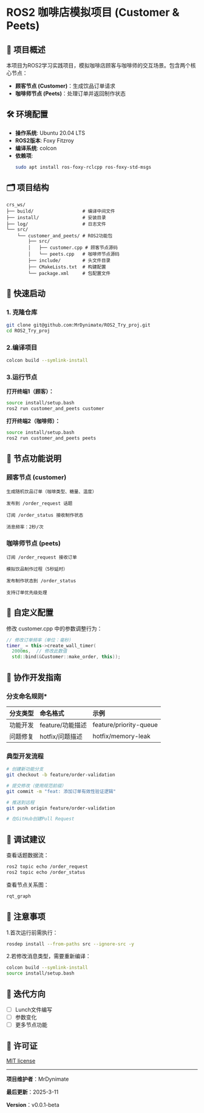 # ROS2 咖啡店模拟项目 (Customer & Peets)

## 📖 项目概述
本项目为ROS2学习实践项目，模拟咖啡店顾客与咖啡师的交互场景。包含两个核心节点：
- **顾客节点 (Customer)**：生成饮品订单请求
- **咖啡师节点 (Peets)**：处理订单并返回制作状态

## 🛠️ 环境配置
- **操作系统**: Ubuntu 20.04 LTS
- **ROS2版本**: Foxy Fitzroy
- **编译系统**: colcon
- **依赖项**: 
  ```bash
  sudo apt install ros-foxy-rclcpp ros-foxy-std-msgs

## 🗂️ 项目结构
```text
crs_ws/
├── build/                  # 编译中间文件
├── install/                # 安装目录
├── log/                    # 日志文件
└── src/
    └── customer_and_peets/ # ROS2功能包
        ├── src/
        │   ├── customer.cpp # 顾客节点源码
        │   └── peets.cpp   # 咖啡师节点源码
        ├── include/        # 头文件目录
        ├── CMakeLists.txt  # 构建配置
        └── package.xml     # 包配置文件
```

## 🚀 快速启动
### 1. 克隆仓库
```bash
git clone git@github.com:MrDynimate/ROS2_Try_proj.git
cd ROS2_Try_proj
```

### 2.编译项目
```bash
colcon build --symlink-install
```
### 3.运行节点
**打开终端1（顾客）：**
```bash
source install/setup.bash
ros2 run customer_and_peets customer
```
**打开终端2（咖啡师）：**
```bash
source install/setup.bash
ros2 run customer_and_peets peets
```
## 📝 节点功能说明
### 顾客节点 (customer)

    生成随机饮品订单（咖啡类型、糖量、温度）

    发布到 /order_request 话题

    订阅 /order_status 接收制作状态

    消息频率：2秒/次

### 咖啡师节点 (peets)

    订阅 /order_request 接收订单

    模拟饮品制作过程（5秒延时）

    发布制作状态到 /order_status

    支持订单优先级处理
## 🔧 自定义配置
修改 customer.cpp 中的参数调整行为：
```cpp
// 修改订单频率（单位：毫秒）
timer_ = this->create_wall_timer(
  2000ms,  // 修改此数值
  std::bind(&Customer::make_order, this));
```

## 🤝 协作开发指南
### 分支命名规则*
| 分支类型 | 命名格式         | 示例                   |
| :------ | :------------- | :--------------------- |
| 功能开发 | feature/功能描述 | feature/priority-queue |
| 问题修复	| hotfix/问题描述 | hotfix/memory-leak     |

### 典型开发流程
```bash
# 创建新功能分支
git checkout -b feature/order-validation

# 提交修改（使用规范前缀）
git commit -m "feat: 添加订单有效性验证逻辑"

# 推送到远程
git push origin feature/order-validation

# 在GitHub创建Pull Request
```

## 🧪 调试建议
查看话题数据流：
```bash
ros2 topic echo /order_request
ros2 topic echo /order_status
```
查看节点关系图：
```bash
rqt_graph
```

## 📌 注意事项
1.首次运行前需执行：
```bash
rosdep install --from-paths src --ignore-src -y
```
2.若修改消息类型，需要重新编译：
```bash
colcon build --symlink-install
source install/setup.bash
```
## 🧩 迭代方向
- [ ] Lunch文件编写
- [ ] 参数变化
- [ ] 更多节点功能

## 📜 许可证
[MIT license](https://www.mit-license.org/)

---
__项目维护者__：MrDynimate

__最后更新__：2025-3-11

__Version__：v0.0.1-beta








